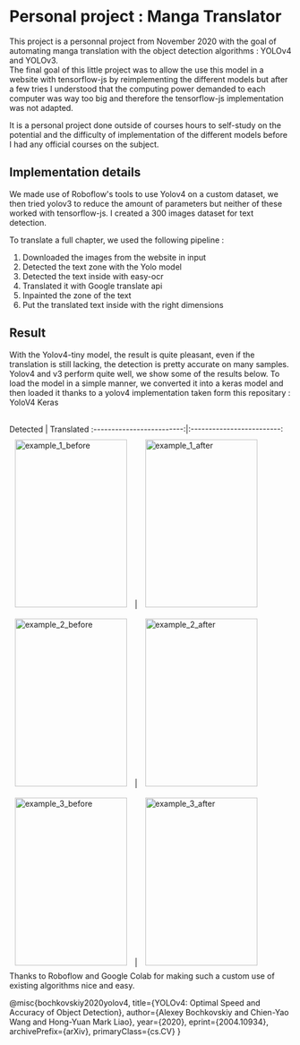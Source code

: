 # Personal project : Manga Translator

This project is a personnal project from November 2020 with the goal of automating manga translation with the object detection algorithms : YOLOv4 and YOLOv3. <br/>
The final goal of this little project was to allow the use this model in a website with tensorflow-js by reimplementing the different models but after a few tries I understood that the computing power demanded to each computer was way too big and therefore the tensorflow-js implementation was not adapted. <br/>  

It is a personal project done outside of courses hours to self-study on the potential and the difficulty of implementation of the different models before I had any official courses on the subject.

## Implementation details

We made use of Roboflow's tools to use Yolov4 on a custom dataset, we then tried yolov3 to reduce the amount of parameters but neither of these worked with tensorflow-js.
I created a 300 images dataset for text detection.

To translate a full chapter, we used the following pipeline :
1. Downloaded the images from the website in input
2. Detected the text zone with the Yolo model
3. Detected the text inside with easy-ocr
4. Translated it with Google translate api
5. Inpainted the zone of the text
6. Put the translated text inside with the right dimensions 

## Result

With the Yolov4-tiny model, the result is quite pleasant, even if the translation is still lacking, the detection is pretty accurate on many samples. 
Yolov4 and v3 perform quite well, we show some of the results below.
To load the model in a simple manner, we converted it into a keras model and then loaded it thanks to a yolov4 implementation taken form this repositary : <a src="https://github.com/taipingeric/yolo-v4-tf.keras">YoloV4 Keras</a>

<br/>  
Detected         |  Translated
:-------------------------:|:-------------------------:
<img style= "display: inline-block; margin: 10px"  src="https://user-images.githubusercontent.com/64918024/137822734-2dcc55d4-f0fb-48d6-8745-f2373b40be90.png" alt="example_1_before" width="200" height = "300"/> | <img style= "display: inline-block; margin: 10px"  src="https://user-images.githubusercontent.com/64918024/137823212-2a467ba1-38ca-4e9e-8c03-cd4c8fa8a936.png" alt="example_1_after" width="200" height="300"/>
<img style= "display: inline; margin: 10px" src="https://user-images.githubusercontent.com/64918024/137822752-faeb25dd-1af1-4c13-a7dc-66e83c923679.png" alt="example_2_before" width="200" height = "300"/> | <img style= "display: inline; margin: 10px" src="https://user-images.githubusercontent.com/64918024/137823338-b6d7b492-ab0d-4568-b3aa-60adc03d78b1.png" alt="example_2_after" width="200" height="300"/>
<img style= "display: inline-block; margin: 10px" src="https://user-images.githubusercontent.com/64918024/137822775-c83b5897-7452-4f31-9eb9-68d9c0d4e9ac.png" alt="example_3_before" width="200" height = "300"/> | <img style= "display: inline-block; margin: 10px"  src="https://user-images.githubusercontent.com/64918024/137823348-25cbf3c6-477a-48ee-9150-d2f1b40be0de.png" alt="example_3_after" width="200" height="300"/>


<br/>  
Thanks to Roboflow and Google Colab for making such a custom use of existing algorithms nice and easy. 

@misc{bochkovskiy2020yolov4,
      title={YOLOv4: Optimal Speed and Accuracy of Object Detection}, 
      author={Alexey Bochkovskiy and Chien-Yao Wang and Hong-Yuan Mark Liao},
      year={2020},
      eprint={2004.10934},
      archivePrefix={arXiv},
      primaryClass={cs.CV}
}




